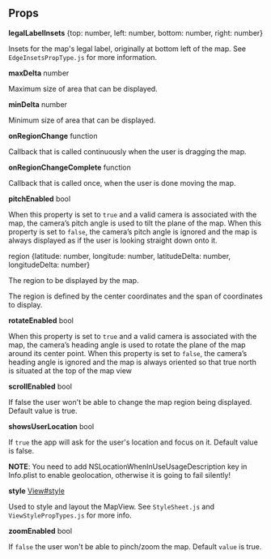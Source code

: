 ## Props 

**legalLabelInsets** {top: number, left: number, bottom: number, right: number} 

Insets for the map's legal label, originally at bottom left of the map. See `EdgeInsetsPropType.js` for more information.

**maxDelta** number 

Maximum size of area that can be displayed.

**minDelta** number 

Minimum size of area that can be displayed.

**onRegionChange** function 

Callback that is called continuously when the user is dragging the map.

**onRegionChangeComplete** function 

Callback that is called once, when the user is done moving the map.

**pitchEnabled** bool 

When this property is set to `true` and a valid camera is associated with the map, the camera’s pitch angle is used to tilt the plane of the map. When this property is set to `false`, the camera’s pitch angle is ignored and the map is always displayed as if the user is looking straight down onto it.

region {latitude: number, longitude: number, latitudeDelta: number, longitudeDelta: number} 

The region to be displayed by the map.

The region is defined by the center coordinates and the span of coordinates to display.

**rotateEnabled** bool 

When this property is set to `true` and a valid camera is associated with the map, the camera’s heading angle is used to rotate the plane of the map around its center point. When this property is set to `false`, the camera’s heading angle is ignored and the map is always oriented so that true north is situated at the top of the map view

**scrollEnabled** bool 

If false the user won't be able to change the map region being displayed. Default value is true.

**showsUserLocation** bool 

If `true` the app will ask for the user's location and focus on it. Default value is false.

**NOTE**: You need to add NSLocationWhenInUseUsageDescription key in Info.plist to enable geolocation, otherwise it is going to fail silently!

**style** [View#style](http://facebook.github.io/react-native/docs/view.html#style)

Used to style and layout the MapView. See `StyleSheet.js` and `ViewStylePropTypes.js` for more info.

**zoomEnabled** bool 

If `false` the user won't be able to pinch/zoom the map. Default `value` is true.